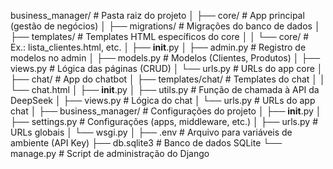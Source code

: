business_manager/          # Pasta raiz do projeto
│
├── core/                  # App principal (gestão de negócios)
│   ├── migrations/        # Migrações do banco de dados
│   ├── templates/         # Templates HTML específicos do core
│   │   └── core/          # Ex.: lista_clientes.html, etc.
│   ├── __init__.py
│   ├── admin.py           # Registro de modelos no admin
│   ├── models.py          # Modelos (Clientes, Produtos)
│   ├── views.py           # Lógica das páginas (CRUD)
│   └── urls.py            # URLs do app core
│
├── chat/                  # App do chatbot
│   ├── templates/chat/    # Templates do chat
│   │   └── chat.html
│   ├── __init__.py
│   ├── utils.py           # Função de chamada à API da DeepSeek
│   ├── views.py           # Lógica do chat
│   └── urls.py            # URLs do app chat
│
├── business_manager/      # Configurações do projeto
│   ├── __init__.py
│   ├── settings.py        # Configurações (apps, middleware, etc.)
│   ├── urls.py            # URLs globais
│   └── wsgi.py
│
├── .env                   # Arquivo para variáveis de ambiente (API Key)
├── db.sqlite3             # Banco de dados SQLite
└── manage.py              # Script de administração do Django